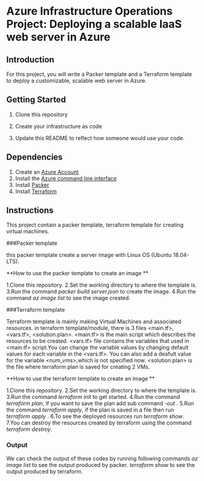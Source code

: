 # Azure Infrastructure Operations Project: Deploying a scalable IaaS web server in Azure

## Introduction
For this project, you will write a Packer template and a Terraform template to deploy a customizable, scalable web server in Azure.

## Getting Started
1. Clone this repository

2. Create your infrastructure as code

3. Update this README to reflect how someone would use your code.

## Dependencies
1. Create an [Azure Account](https://portal.azure.com) 
2. Install the [Azure command line interface](https://docs.microsoft.com/en-us/cli/azure/install-azure-cli?view=azure-cli-latest)
3. Install [Packer](https://www.packer.io/downloads)
4. Install [Terraform](https://www.terraform.io/downloads.html)

## Instructions

This project contain a packer template, terraform template for creating virtual machines.

###Packer template


this packer template create a server image  with Linux OS (Ubuntu 18.04-LTS). 

**How to use the packer template to create an image **

1.Clone this repository.
2.Set the working directory to where the template is.
3.Run the command *packer build server.json* to create the image.
4.Run the command *az image list* to see the image created.

###Terraform template


Terraform template is mainly making Virtual Machines and associated resources. in terraform template/module, there is 3 files <main.tf>, <vars.tf>, <solution.plan>.
<main.tf> is the main script which describes the resources to be created. <vars.tf> file contains the variables that used in <main.tf> script.You can change the variable values by changing default values for each variable in the <vars.tf>. You can also add a deafult value for the variable <num_vms>,which is not specified now. <solution.plan> is the file where terraform plan is saved for creating 2 VMs.

**How to use the terraform template to create an image **

1.Clone this repository.
2.Set the working directory to where the template is.
3.Run the command *terraform init* to get started.
4.Run the command *terraform plan*, if you want to save the plan add sub command *-out <filename>*.
5.Run the command *terraform apply*, if the plan is saved in a file then run *terraform apply <filename>*.
6.To see the deployed resources run *terraform show*.
7.You can destroy the resources created by terraform using the command *terraform destroy*.


### Output

We can check the output of these codes by running following commands
*az image list* to see the output produced by packer.
*terraform show* to see the output produced by terraform.

